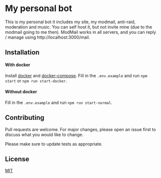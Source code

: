 # My personal bot

This is my personal bot it includes my site, my modmail, anti-raid, moderation and music. You can self host it, but not invite mine (due to the modmail going to me then).
ModMail works in all servers, and you can reply / manage using http://localhost:3000/mail.

## Installation

#### With docker
Install [docker](https://docs.docker.com/get-docker/) and [docker-compose](https://docs.docker.com/compose/install/).
Fill in the `.env.example` and run `npm start` or `npm run start-docker`.

#### Without docker
Fill in the `.env.example` and run `npm run start-normal`.



## Contributing
Pull requests are welcome. For major changes, please open an issue first to discuss what you would like to change.

Please make sure to update tests as appropriate.

## License
[MIT](https://choosealicense.com/licenses/mit/)